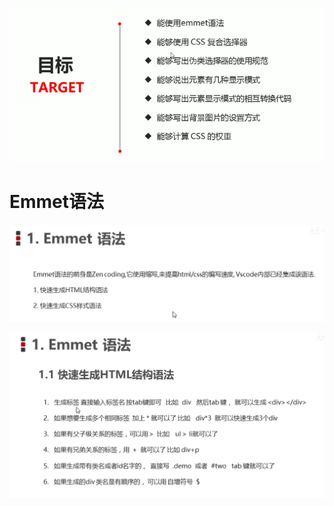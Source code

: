 



![](./media_004/001.png)

# Emmet语法

[](./00%E4%BB%A3%E7%A0%81/Emmet.html)

![](./media_004/002.png)

![](./media_004/003.png)
